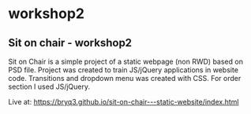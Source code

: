 # workshop2
<h2> Sit on chair - workshop2 </h2>

<p> Sit on Chair is a simple project of a static webpage (non RWD) based on PSD file. Project was created to train JS/jQuery applications in website code.
Transitions and dropdown menu was created with CSS. For order section I used JS/jQuery.

Live at: https://bryq3.github.io/sit-on-chair---static-website/index.html
